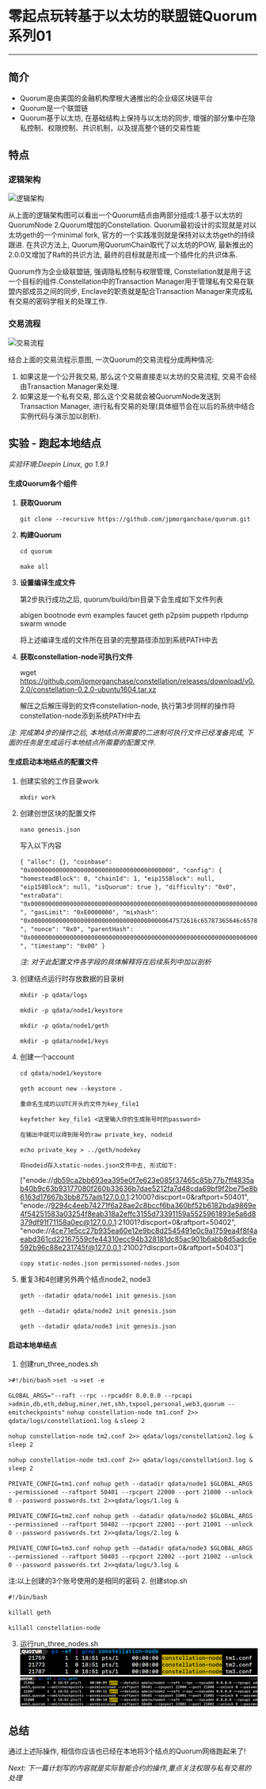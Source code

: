 # 零起点玩转基于以太坊的联盟链Quorum系列01 #

----------

## 简介 ##

- Quorum是由美国的金融机构摩根大通推出的企业级区块链平台
- Quorum是一个联盟链
- Quorum基于以太坊, 在基础结构上保持与以太坊的同步, 增强的部分集中在隐私控制、权限控制、共识机制，以及提高整个链的交易性能

## 特点 ##

### 逻辑架构 ###
![逻辑架构](https://raw.githubusercontent.com/jpmorganchase/quorum-docs/master/images/Quorum%20Architecture.JPG)

从上面的逻辑架构图可以看出一个Quorum结点由两部分组成:1.基于以太坊的QuorumNode 2.Quorum增加的Constellation.
Quorum最初设计的实现就是对以太坊geth的一个minimal fork, 官方的一个实践准则就是保持对以太坊geth的持续跟进.
在共识方法上, Quorum用QuorumChain取代了以太坊的POW, 最新推出的2.0.0又增加了Raft的共识方法, 最终的目标就是形成一个插件化的共识体系.

Quorum作为企业级联盟链, 强调隐私控制与权限管理, Constellation就是用于这一个目标的组件.Constellation中的Transaction Manager用于管理私有交易在联盟内部成员之间的同步, Enclave的职责就是配合Transaction Manager来完成私有交易的密码学相关的处理工作.

### 交易流程 ###
![交易流程](https://github.com/jpmorganchase/quorum-docs/raw/master/images/QuorumTransactionProcessing.JPG)

结合上面的交易流程示意图, 一次Quorum的交易流程分成两种情况:

1. 如果这是一个公开我交易, 那么这个交易直接走以太坊的交易流程, 交易不会经由Transaction Manager来处理.
2. 如果这是一个私有交易, 那么这个交易就会被QuorumNode发送到Transaction Manager, 进行私有交易的处理(具体细节会在以后的系统中结合实例代码与演示加以剖析).

## **实验** - 跑起本地结点 ##


*实验环境:Deepin Linux, go 1.9.1*

#### 生成Quorum各个组件 ####

1. **获取Quorum**

    `git clone --recursive https://github.com/jpmorganchase/quorum.git`

2. **构建Quorum**

    `cd quorum`

	`make all`

3. **设置编译生成文件**

	第2步执行成功之后, quorum/build/bin目录下会生成如下文件列表

    abigen	bootnode  evm  examples  faucet  geth  p2psim  puppeth	rlpdump  swarm	wnode
	
	将上述编译生成的文件所在目录的完整路径添加到系统PATH中去

4. **获取constellation-node可执行文件**

	wget https://github.com/jpmorganchase/constellation/releases/download/v0.2.0/constellation-0.2.0-ubuntu1604.tar.xz

	解压之后解压得到的文件constellation-node, 执行第3步同样的操作将constellation-node添到系统PATH中去

*注: 完成第4步的操作之后, 本地结点所需要的二进制可执行文件已经准备完成, 下面的任务是生成运行本地结点所需要的配置文件.*

#### 生成启动本地结点的配置文件 ####

1. 创建实验的工作目录work

    `mkdir work`

2. 创建创世区块的配置文件

	`nano genesis.json`

	写入以下内容
	
	`{
	  "alloc": {},
	  "coinbase": "0x0000000000000000000000000000000000000000",
	  "config": {
	    "homesteadBlock": 0,
	    "chainId": 1,
	    "eip155Block": null,
	    "eip158Block": null,
	    "isQuorum": true
	  },
	  "difficulty": "0x0",
	  "extraData": "0x0000000000000000000000000000000000000000000000000000000000000000",
	  "gasLimit": "0xE0000000",
	  "mixhash": "0x00000000000000000000000000000000000000647572616c65787365646c6578",
	  "nonce": "0x0",
	  "parentHash": "0x0000000000000000000000000000000000000000000000000000000000000000",
	  "timestamp": "0x00"
	}`
	
	*注: 对于此配置文件各字段的具体解释将在后续系列中加以剖析*

3. 创建结点运行时存放数据的目录树

    `mkdir -p qdata/logs`

	`mkdir -p qdata/node1/keystore`

	`mkdir -p qdata/node1/geth`

	`mkdir -p qdata/node1/keys`

4. 创建一个account

    `cd qdata/node1/keystore`

	`geth account new --keystore .`

	`重命名生成的以UTC开头的文件为key_file1`

	`keyfetcher key_file1 <这里输入你的生成账号时的password>`

	`在输出中就可以得到账号的raw private_key, nodeid`

	`echo private_key > ../geth/nodekey`
	
	`将nodeid存入static-nodes.json文件中去, 形式如下:`

	["enode://db59ca2bb693ea395e0f7e623e085f37465c85b77b7ff4835ab40b9c63b93177080f260b33636b7dae5212fa7d48cda69bf9f2be75e8b6163d17667b3bb8757a@127.0.0.1:21000?discport=0&raftport=50401",
	"enode://9294c4eeb74271f6a28ae2c8bccf6ba360bf52b6182bda9869e4f54251583a03254f8eab318a2effc3155d73391159a5525961893e5a6d8379df91f71158a0ec@127.0.0.1:21001?discport=0&raftport=50402",
	"enode://4ce71e5cc27b935ea60e12e9bc8d2545491e0c9a1759ea4f8f4aeabd361cd22167559cfe44310ecc94b328181dc85ac901b6abb8d5adc6e592b96c88e231745f@127.0.0.1:21002?discport=0&raftport=50403"]

	`copy static-nodes.json permissoned-nodes.json`

5. 重复3和4创建另外两个结点node2, node3
	
	`geth --datadir qdata/node1 init genesis.json`

	`geth --datadir qdata/node2 init genesis.json`

	`geth --datadir qdata/node3 init genesis.json`

#### 启动本地单结点 ####

1. 创建run_three_nodes.sh

`>#!/bin/bash`
`>set -u`
`>set -e`

`GLOBAL_ARGS="--raft --rpc --rpcaddr 0.0.0.0 --rpcapi >admin,db,eth,debug,miner,net,shh,txpool,personal,web3,quorum --emitcheckpoints"`
`nohup constellation-node tm1.conf 2>> qdata/logs/constellation1.log &`
`sleep 2`

`nohup constellation-node tm2.conf 2>> qdata/logs/constellation2.log &`
`sleep 2`

`nohup constellation-node tm3.conf 2>> qdata/logs/constellation3.log &`
`sleep 2`

`PRIVATE_CONFIG=tm1.conf nohup geth --datadir qdata/node1 $GLOBAL_ARGS --permissioned --raftport 50401 --rpcport 22000 --port 21000 --unlock 0 --password passwords.txt 2>>qdata/logs/1.log &`

`PRIVATE_CONFIG=tm2.conf nohup geth --datadir qdata/node2 $GLOBAL_ARGS --permissioned --raftport 50402 --rpcport 22001 --port 21001 --unlock 0 --password passwords.txt 2>>qdata/logs/2.log &`

`PRIVATE_CONFIG=tm3.conf nohup geth --datadir qdata/node3 $GLOBAL_ARGS --permissioned --raftport 50403 --rpcport 22002 --port 21002 --unlock 0 --password passwords.txt 2>>qdata/logs/3.log &`

注:以上创建的3个账号使用的是相同的密码
2. 创建stop.sh

`#!/bin/bash`

`killall geth`

`killall constellation-node`

3. 运行run_three_nodes.sh
![A](https://github.com/Lispre/Learn_Quorum_Blockchain_From_Scratch/blob/master/AAAA.png)
![B](https://github.com/Lispre/Learn_Quorum_Blockchain_From_Scratch/blob/master/BBBB.png)

## 总结 ##
通过上述际操作, 相信你应该也已经在本地将3个结点的Quorum网络跑起来了!

*Next: 下一篇计划写的内容就是实际智能合约的操作,重点关注权限与私有交易的处理*
